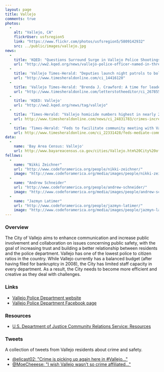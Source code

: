 ```yaml
---
layout: page
title: Vallejo
comments: true
photos:
  -
    alt: "Vallejo, CA"
    flickrUser: usfsregion5
    link: "https://www.flickr.com/photos/usfsregion5/5809142932"
    src: ../public/images/vallejo.jpg
news:
  -
    title: 'KQED: "Questions Surround Surge in Vallejo Police Shootings"'
    url: "http://ww2.kqed.org/news/vallejo-police-officer-named-in-three-fatal-shootings"
  -
    title: 'Vallejo Times-Herald: "Deputies launch night patrols to bolster shrunken city force"'
    url: "http://www.timesheraldonline.com/ci_14416120"
  -
    title: 'Vallejo Times-Herald: "Brenda J. Crawford: A time for leadership"'
    url: "http://www.timesheraldonline.com/letterstotheeditor/ci_26785582/brenda-j-crawford-time-leadership"
  -
    title: 'KQED: Vallejo'
    url: "http://ww2.kqed.org/news/tag/vallejo"
  - 
    title: 'Times-Herald: "Vallejo homicide numbers highest in nearly 20 years"'
    url: http://www.timesheraldonline.com/news/ci_24831783/crimes-increased-2013
  - 
    title: 'Times-Herald: "Feds to facilitate community meeting with Vallejo police representatives"'
    url: http://www.timesheraldonline.com/ci_22331428/feds-mediate-community-meeting-vallejo-police-representatives
data:
  -
    name: 'Bay Area Census: Vallejo'
    url: http://www.bayareacensus.ca.gov/cities/Vallejo.htm%20City%20of%20Vallejo
fellows:
  -
    name: "Nikki Zeichner"
    url: "http://www.codeforamerica.org/people/nikki-zeichner/"
    image: "http://www.codeforamerica.org/media/images/people/nikki-zeichner.jpg"
  -
    name: "Andrew Schneider"
    url: "http://www.codeforamerica.org/people/andrew-schneider/"
    image: "http://www.codeforamerica.org/media/images/people/andrew-schneider.jpg"
  -
    name: "Jazmyn Latimer"
    url: "http://www.codeforamerica.org/people/jazmyn-latimer/"
    image: "http://www.codeforamerica.org/media/images/people/jazmyn-latimer.jpg"
---
```


### Overview 

The City of Vallejo aims to enhance communication and increase public involvement and collaboration on issues concerning public safety, with the goal of increasing trust and building a better relationship between residents and the police department. Vallejo has one of the lowest police to citizen ratios in the country. While Vallejo currently has a balanced budget (after having filed for bankruptcy in 2008), the City has limited staff capacity in every department. As a result, the City needs to become more efficient and creative as they deal with challenges.

### Links

* [Vallejo Police Department website](http://www.ci.vallejo.ca.us/city_hall/departments___divisions/police)
* [Vallejo Police Department Facebook page](https://www.facebook.com/VallejoPD)

### Resources 

* [U.S. Department of Justice Community Relations Service: Resources](http://www.justice.gov/crs/resource-center)

### Tweets

A collection of tweets from Vallejo residents about crime and safety. 

* [@elicast02: "Crime is picking up again here in #Vallejo..."](https://twitter.com/elicast02/status/527858500580278272)
* [@MoeCheeese: "I wish Vallejo wasn't so crime affiliated..."](https://twitter.com/MoeCheeese/status/527303282264653825)
